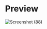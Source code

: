 # Preview
![Screenshot (88)](https://github.com/elavarasan96/login-form/assets/151705994/491a504f-43b7-46cc-8f01-c2dc52a98829)
